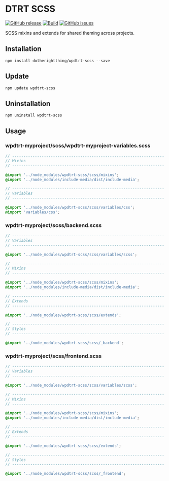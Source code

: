 # DTRT SCSS

[![GitHub release](https://img.shields.io/github/v/tag/dotherightthing/wpdtrt-scss)](https://github.com/dotherightthing/wpdtrt-scss/releases) [![Build](https://github.com/dotherightthing/wpdtrt-scss/workflows/Build%20and%20release%20if%20tagged/badge.svg?branch=master)](https://github.com/dotherightthing/wpdtrt-scss/actions?query=workflow%3A"Build+and+release+if+tagged") [![GitHub issues](https://img.shields.io/github/issues/dotherightthing/wpdtrt-scss.svg)](https://github.com/dotherightthing/wpdtrt-scss/issues)

SCSS mixins and extends for shared theming across projects.

## Installation

```node
npm install dotherightthing/wpdtrt-scss --save
```

## Update

```node
npm update wpdtrt-scss
```

## Uninstallation

```node
npm uninstall wpdtrt-scss
```

## Usage

### wpdtrt-myproject/scss/wpdtrt-myproject-variables.scss

```scss
// -------------------------------------------------------------------
// Mixins
// -------------------------------------------------------------------

@import '../node_modules/wpdtrt-scss/scss/mixins';
@import '../node_modules/include-media/dist/include-media';

// -------------------------------------------------------------------
// Variables
// -------------------------------------------------------------------

@import '../node_modules/wpdtrt-scss/scss/variables/css';
@import 'variables/css';
```

### wpdtrt-myproject/scss/backend.scss

```scss
// -------------------------------------------------------------------
// Variables
// -------------------------------------------------------------------

@import '../node_modules/wpdtrt-scss/scss/variables/scss';

// -------------------------------------------------------------------
// Mixins
// -------------------------------------------------------------------

@import '../node_modules/wpdtrt-scss/scss/mixins';
@import '../node_modules/include-media/dist/include-media';

// -------------------------------------------------------------------
// Extends
// -------------------------------------------------------------------

@import '../node_modules/wpdtrt-scss/scss/extends';

// -------------------------------------------------------------------
// Styles
// -------------------------------------------------------------------

@import '../node_modules/wpdtrt-scss/scss/_backend';
```

### wpdtrt-myproject/scss/frontend.scss

```scss
// -------------------------------------------------------------------
// Variables
// -------------------------------------------------------------------

@import '../node_modules/wpdtrt-scss/scss/variables/scss';

// -------------------------------------------------------------------
// Mixins
// -------------------------------------------------------------------

@import '../node_modules/wpdtrt-scss/scss/mixins';
@import '../node_modules/include-media/dist/include-media';

// -------------------------------------------------------------------
// Extends
// -------------------------------------------------------------------

@import '../node_modules/wpdtrt-scss/scss/extends';

// -------------------------------------------------------------------
// Styles
// -------------------------------------------------------------------

@import '../node_modules/wpdtrt-scss/scss/_frontend';
```
